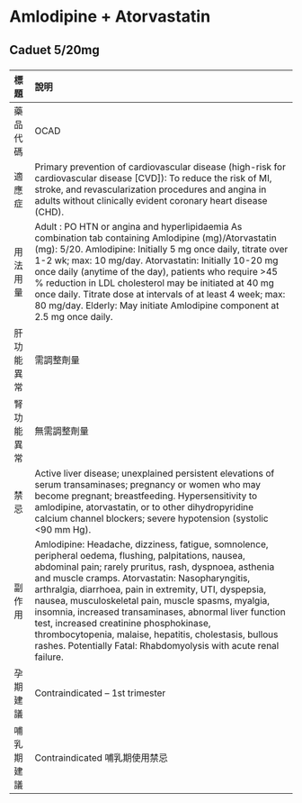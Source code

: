 # Amlodipine + Atorvastatin

## Caduet 5/20mg

##### 

| 標題       | 說明                                                                                                                                                                                                                                                                                                                                                                                                                                                                                                                                                                     |
|:-----------|:-------------------------------------------------------------------------------------------------------------------------------------------------------------------------------------------------------------------------------------------------------------------------------------------------------------------------------------------------------------------------------------------------------------------------------------------------------------------------------------------------------------------------------------------------------------------------|
| 藥品代碼   | OCAD                                                                                                                                                                                                                                                                                                                                                                                                                                                                                                                                                                     |
| 適應症     | Primary prevention of cardiovascular disease (high-risk for cardiovascular disease [CVD]): To reduce the risk of MI, stroke, and revascularization procedures and angina in adults without clinically evident coronary heart disease (CHD).                                                                                                                                                                                                                                                                                                                              |
| 用法用量   | Adult : PO HTN or angina and hyperlipidaemia As combination tab containing Amlodipine (mg)/Atorvastatin (mg): 5/20. Amlodipine: Initially 5 mg once daily, titrate over 1-2 wk; max: 10 mg/day. Atorvastatin: Initially 10-20 mg once daily (anytime of the day), patients who require >45 % reduction in LDL cholesterol may be initiated at 40 mg once daily. Titrate dose at intervals of at least 4 week; max: 80 mg/day. Elderly: May initiate Amlodipine component at 2.5 mg once daily.                                                                           |
| 肝功能異常 | 需調整劑量                                                                                                                                                                                                                                                                                                                                                                                                                                                                                                                                                               |
| 腎功能異常 | 無需調整劑量                                                                                                                                                                                                                                                                                                                                                                                                                                                                                                                                                             |
| 禁忌       | Active liver disease; unexplained persistent elevations of serum transaminases; pregnancy or women who may become pregnant; breastfeeding. Hypersensitivity to amlodipine, atorvastatin, or to other dihydropyridine calcium channel blockers; severe hypotension (systolic <90 mm Hg).                                                                                                                                                                                                                                                                                  |
| 副作用     | Amlodipine: Headache, dizziness, fatigue, somnolence, peripheral oedema, flushing, palpitations, nausea, abdominal pain; rarely pruritus, rash, dyspnoea, asthenia and muscle cramps. Atorvastatin: Nasopharyngitis, arthralgia, diarrhoea, pain in extremity, UTI, dyspepsia, nausea, musculoskeletal pain, muscle spasms, myalgia, insomnia, increased transaminases, abnormal liver function test, increased creatinine phosphokinase, thrombocytopenia, malaise, hepatitis, cholestasis, bullous rashes. Potentially Fatal: Rhabdomyolysis with acute renal failure. |
| 孕期建議   | Contraindicated – 1st trimester                                                                                                                                                                                                                                                                                                                                                                                                                                                                                                                                          |
| 哺乳期建議 | Contraindicated 哺乳期使用禁忌                                                                                                                                                                                                                                                                                                                                                                                                                                                                                                                                           |

